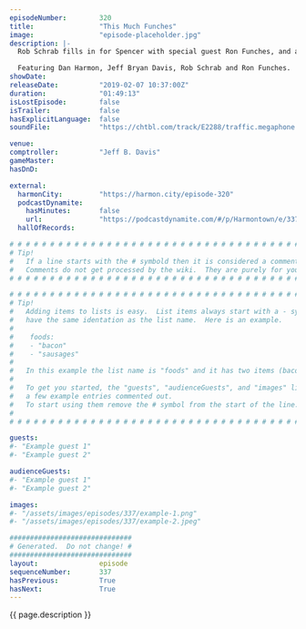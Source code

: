 ```yaml
---
episodeNumber:        320
title:                "This Much Funches"
image:                "episode-placeholder.jpg"
description: |-
  Rob Schrab fills in for Spencer with special guest Ron Funches, and a one man show about plumbing.

  Featuring Dan Harmon, Jeff Bryan Davis, Rob Schrab and Ron Funches.
showDate:             
releaseDate:          "2019-02-07 10:37:00Z"
duration:             "01:49:13"
isLostEpisode:        false
isTrailer:            false
hasExplicitLanguage:  false
soundFile:            "https://chtbl.com/track/E2288/traffic.megaphone.fm/STA8908499812.mp3?updated=1596562717"

venue:                
comptroller:          "Jeff B. Davis"
gameMaster:           
hasDnD:               

external:
  harmonCity:         "https://harmon.city/episode-320"
  podcastDynamite:
    hasMinutes:       false
    url:              "https://podcastdynamite.com/#/p/Harmontown/e/337/320"
  hallOfRecords:      

# # # # # # # # # # # # # # # # # # # # # # # # # # # # # # # # # # # # # # # # # # # # #
# Tip!
#   If a line starts with the # symbold then it is considered a comment.
#   Comments do not get processed by the wiki.  They are purely for your information.
# # # # # # # # # # # # # # # # # # # # # # # # # # # # # # # # # # # # # # # # # # # # #

# # # # # # # # # # # # # # # # # # # # # # # # # # # # # # # # # # # # # # # # # # # # #
# Tip!
#   Adding items to lists is easy.  List items always start with a - symbol and have
#   have the same identation as the list name.  Here is an example.
#
#    foods:
#    - "bacon"
#    - "sausages"
#
#   In this example the list name is "foods" and it has two items (bacon, and sausages).
#
#   To get you started, the "guests", "audienceGuests", and "images" lists below have
#   a few example entries commented out.
#   To start using them remove the # symbol from the start of the line.
#
# # # # # # # # # # # # # # # # # # # # # # # # # # # # # # # # # # # # # # # # # # # # #

guests:
#- "Example guest 1"
#- "Example guest 2"

audienceGuests:
#- "Example guest 1"
#- "Example guest 2"

images:
#- "/assets/images/episodes/337/example-1.png"
#- "/assets/images/episodes/337/example-2.jpeg"

##############################
# Generated.  Do not change! #
##############################
layout:               episode
sequenceNumber:       337
hasPrevious:          True
hasNext:              True
---
```


<!-- The episode description will be rendered here -->
{{ page.description }}

<!-- Add your content BELOW here -->
<!-- vvvvvvvvvvvvvvvvvvvvvvvvvvv -->




<!-- ^^^^^^^^^^^^^^^^^^^^^^^^^^^ -->
<!-- Add your content ABOVE here -->

<!-- The episode gallery will be rendered here -->